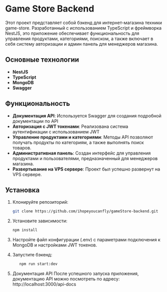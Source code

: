 # Game Store Backend

Этот проект представляет собой бэкенд для интернет-магазина техники game-store. Разработанный с использованием TypeScript и фреймворка NestJS, это приложение обеспечивает функциональность для управления продуктами, категориями, поиском, а также включает в себя систему авторизации и админ панель для менеджеров магазина.

## Основные технологии

- **NestJS**
- **TypeScript**
- **MongoDB**
- **Swagger**

## Функциональность

- **Документация API**: Используется Swagger для создания подробной документации по API
- **Авторизация с JWT токенами**: Реализована система аутентификации с использованием JWT
- **Управление продуктами и категориями**: Методы API позволяют получать продукты по категориям, а также выполнять поиск товаров.
- **Административная панель**: Создан интерфейс для управления продуктами и пользователями, предназначенный для менеджеров магазина.
- **Развертывание на VPS сервере**: Проект был успешно развернут на VPS сервере.

## Установка

1. Клонируйте репозиторий:

   ```bash
   git clone https://github.com/ihopeyoucanfly/gameStore-backend.git

2. Установите зависимости:

   ```bash
   npm install
   
3. Настройте файл конфигурации (.env) с параметрами подключения к MongoDB и настройками JWT токенов.

4. Запустите бэкенд:
   ```bash
      npm run start:dev

5. Документация API
После успешного запуска приложения, документацию API можно посмотреть по адресу: http://localhost:3000/api-docs
